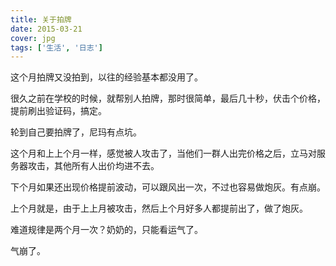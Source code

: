 ```yaml
---
title: 关于拍牌
date: 2015-03-21
cover: jpg
tags: ['生活', '日志']
---
```


这个月拍牌又没拍到，以往的经验基本都没用了。

很久之前在学校的时候，就帮别人拍牌，那时很简单，最后几十秒，伏击个价格，提前刷出验证码，搞定。

轮到自己要拍牌了，尼玛有点坑。

这个月和上上个月一样，感觉被人攻击了，当他们一群人出完价格之后，立马对服务器攻击，其他所有人出价均进不去。

下个月如果还出现价格提前波动，可以跟风出一次，不过也容易做炮灰。有点崩。

上个月就是，由于上上月被攻击，然后上个月好多人都提前出了，做了炮灰。

难道规律是两个月一次？奶奶的，只能看运气了。

气崩了。

